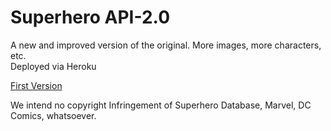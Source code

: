 # Superhero API-2.0

A new and improved version of the original. More images, more characters, etc.  
Deployed via Heroku

<a href="https://github.com/rhollings/superhero-api" target="_blank">First Version</a>

We intend no copyright Infringement of Superhero Database, Marvel, DC Comics, whatsoever.

<!--
https://www.npmjs.com/package/json-server 
->
